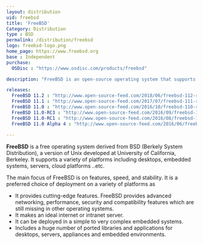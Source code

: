 ```yaml
---
layout: distribution
uid: freebsd
title: 'FreeBSD'
Category: Distribution
type : BSD
permalink: /distribution/freebsd
logo: freebsd-logo.png
home_page: https://www.freebsd.org
base : Independent
purchase:
  OSDisc : "https://www.osdisc.com/products/freebsd"

description: "FreeBSD is an open-source operating system that supports a variety of platforms with the key focus on features, speed, and stability"

releases:
  FreeBSD 11.2 : "http://www.open-source-feed.com/2018/06/freebsd-112-released-with-updated-gnome.html"
  FreeBSD 11.1 : "http://www.open-source-feed.com/2017/07/freebsd-111-released-with-support-for.html"
  FreeBSD 11.0 : "http://www.open-source-feed.com/2016/10/freebsd-110-release-is-available-now.html"
  FreeBSD 11.0-RC3 : "http://www.open-source-feed.com/2016/09/freebsd-110-rc3-released.html"
  FreeBSD 11.0-RC1 : "http://www.open-source-feed.com/2016/08/freebsd-110-rc1-released.html"
  FreeBSD 11.0 Alpha 4 : "http://www.open-source-feed.com/2016/06/freebsd-110-alpha-4-is-available-now.html"
  
---
```


**FreeBSD** is a free operating system derived from BSD (Berkely System Distribution), a version of Unix developed at University of California, Berkeley. It supports a variety of platforms including desktops, embedded systems, servers, cloud platforms ..etc.

The main focus of FreeBSD is on features, speed, and stability. It is a preferred choice of deployment on a variety of platforms as
- It provides cutting-edge features. FreeBSD provides advanced networking, performance, security and compatibility features which are still missing in other operating systems.
- It makes an ideal internet or intranet server.
- It can be deployed in a simple to very complex embedded systems.
- Includes a huge number of ported libraries and applications for desktops, servers, appliances and embedded environments.